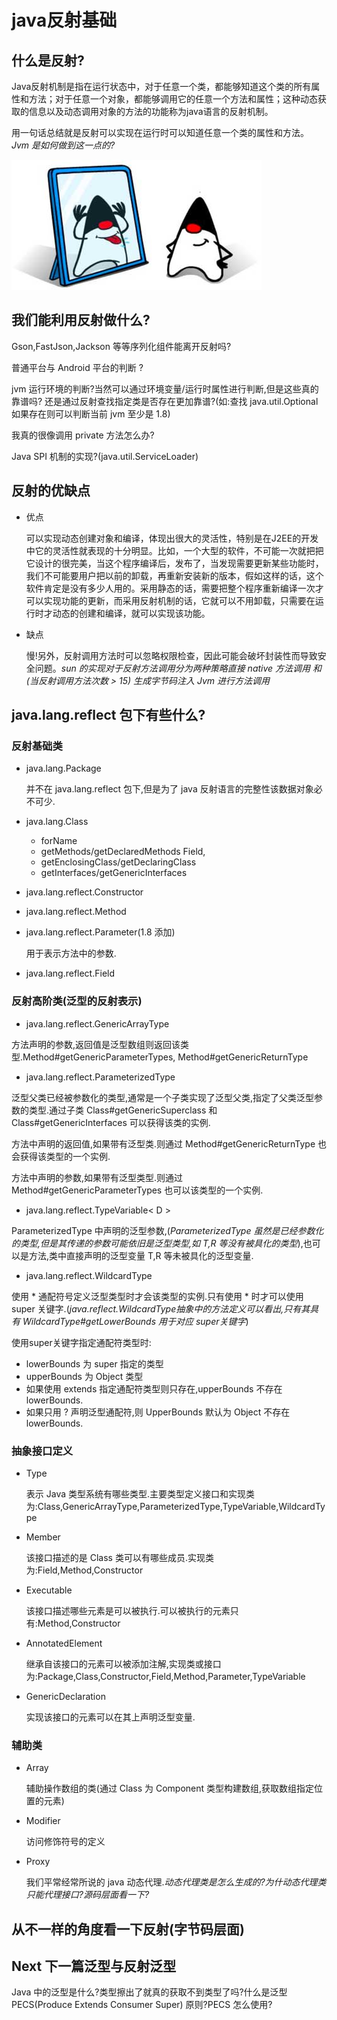 # java反射基础

## 什么是反射?

Java反射机制是指在运行状态中，对于任意一个类，都能够知道这个类的所有属性和方法；对于任意一个对象，都能够调用它的任意一个方法和属性；这种动态获取的信息以及动态调用对象的方法的功能称为java语言的反射机制。

用一句话总结就是反射可以实现在运行时可以知道任意一个类的属性和方法。*Jvm 是如何做到这一点的?*

![OpenJdk 吉祥物 Reflect](imgs/reflect.jpeg)

## 我们能利用反射做什么?

Gson,FastJson,Jackson 等等序列化组件能离开反射吗?

普通平台与 Android 平台的判断 ?

jvm 运行环境的判断?当然可以通过环境变量/运行时属性进行判断,但是这些真的靠谱吗? 还是通过反射查找指定类是否存在更加靠谱?(如:查找 java.util.Optional 如果存在则可以判断当前 jvm 至少是 1.8)

我真的很像调用 private 方法怎么办?

Java SPI 机制的实现?(java.util.ServiceLoader)

## 反射的优缺点

- 优点
  
  可以实现动态创建对象和编译，体现出很大的灵活性，特别是在J2EE的开发中它的灵活性就表现的十分明显。比如，一个大型的软件，不可能一次就把把它设计的很完美，当这个程序编译后，发布了，当发现需要更新某些功能时，我们不可能要用户把以前的卸载，再重新安装新的版本，假如这样的话，这个软件肯定是没有多少人用的。采用静态的话，需要把整个程序重新编译一次才可以实现功能的更新，而采用反射机制的话，它就可以不用卸载，只需要在运行时才动态的创建和编译，就可以实现该功能。

- 缺点
  
  慢!另外，反射调用方法时可以忽略权限检查，因此可能会破坏封装性而导致安全问题。*sun 的实现对于反射方法调用分为两种策略直接 native 方法调用 和(当反射调用方法次数 > 15) 生成字节码注入 Jvm 进行方法调用*

## java.lang.reflect 包下有些什么?

### 反射基础类

- java.lang.Package
  
  并不在 java.lang.reflect 包下,但是为了 java 反射语言的完整性该数据对象必不可少.

- java.lang.Class

  - forName
  - getMethods/getDeclaredMethods
     Field,
  - getEnclosingClass/getDeclaringClass
  - getInterfaces/getGenericInterfaces

- java.lang.reflect.Constructor

- java.lang.reflect.Method

- java.lang.reflect.Parameter(1.8 添加)

  用于表示方法中的参数.

- java.lang.reflect.Field

### 反射高阶类(泛型的反射表示)

- java.lang.reflect.GenericArrayType

方法声明的参数,返回值是泛型数组则返回该类型.Method#getGenericParameterTypes, Method#getGenericReturnType

- java.lang.reflect.ParameterizedType

泛型父类已经被参数化的类型,通常是一个子类实现了泛型父类,指定了父类泛型参数的类型.通过子类 Class#getGenericSuperclass 和 Class#getGenericInterfaces 可以获得该类的实例.

方法中声明的返回值,如果带有泛型类.则通过 Method#getGenericReturnType 也会获得该类型的一个实例.

方法中声明的参数,如果带有泛型类型.则通过 Method#getGenericParameterTypes 也可以该类型的一个实例.

- java.lang.reflect.TypeVariable< D >

ParameterizedType 中声明的泛型参数,(*ParameterizedType 虽然是已经参数化的类型,但是其传递的参数可能依旧是泛型类型,如 T,R 等没有被具化的类型*),也可以是方法,类中直接声明的泛型变量 T,R 等未被具化的泛型变量.

- java.lang.reflect.WildcardType

使用 \* 通配符号定义泛型类型时才会该类型的实例.只有使用 \* 时才可以使用 super 关键字.(*java.reflect.WildcardType抽象中的方法定义可以看出,只有其具有 WildcardType#getLowerBounds 用于对应 super关键字*)

使用super关键字指定通配符类型时:

- lowerBounds 为 super 指定的类型
- upperBounds 为 Object 类型
- 如果使用 extends 指定通配符类型则只存在,upperBounds 不存在 lowerBounds.
- 如果只用 ? 声明泛型通配符,则 UpperBounds 默认为 Object 不存在 lowerBounds.

### 抽象接口定义

- Type

  表示 Java 类型系统有哪些类型.主要类型定义接口和实现类为:Class,GenericArrayType,ParameterizedType,TypeVariable,WildcardType

- Member
  
  该接口描述的是 Class 类可以有哪些成员.实现类为:Field,Method,Constructor

- Executable
  
  该接口描述哪些元素是可以被执行.可以被执行的元素只有:Method,Constructor

- AnnotatedElement

  继承自该接口的元素可以被添加注解,实现类或接口为:Package,Class,Constructor,Field,Method,Parameter,TypeVariable

- GenericDeclaration

  实现该接口的元素可以在其上声明泛型变量.

### 辅助类

- Array

  辅助操作数组的类(通过 Class 为 Component 类型构建数组,获取数组指定位置的元素)

- Modifier

  访问修饰符号的定义

- Proxy
  
  我们平常经常所说的 java 动态代理.*动态代理类是怎么生成的?为什动态代理类只能代理接口?源码层面看一下?*

## 从不一样的角度看一下反射(字节码层面)

## Next 下一篇泛型与反射泛型

Java 中的泛型是什么?类型擦出了就真的获取不到类型了吗?什么是泛型 PECS(Produce Extends Consumer Super) 原则?PECS 怎么使用?
